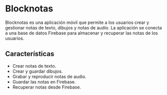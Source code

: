# Blocknotas

Blocknotas es una aplicación móvil que permite a los usuarios crear y gestionar notas de texto, dibujos y notas de audio. La aplicación se conecta a una base de datos Firebase para almacenar y recuperar las notas de los usuarios.

## Características

- Crear notas de texto.
- Crear y guardar dibujos.
- Grabar y reproducir notas de audio.
- Guardar las notas en Firebase.
- Recuperar notas desde Firebase.
